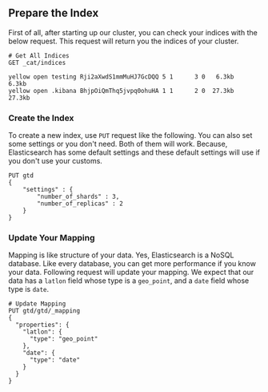 ## Prepare the Index

First of all, after starting up our cluster, you can check your indices with 
the below request. This request will return you the indices of your cluster. 

```
# Get All Indices
GET _cat/indices

yellow open testing Rji2aXwdS1mmMuHJ7GcDQQ 5 1      3 0   6.3kb   6.3kb
yellow open .kibana BhjpOiQmThq5jvpq0ohuHA 1 1      2 0  27.3kb  27.3kb
```

### Create the Index

To create a new index, use `PUT` request like the following. You can also set 
some settings or you don't need. Both of them will work. Because, Elasticsearch
has some default settings and these default settings will use if you don't use
your customs. 

```
PUT gtd
{
    "settings" : {
        "number_of_shards" : 3,
        "number_of_replicas" : 2
    }
}
```

### Update Your Mapping

Mapping is like structure of your data. Yes, Elasticsearch is a NoSQL database.
Like every database, you can get more performance if you know your data. 
Following request will update your mapping. We expect that our data has a 
`latlon` field whose type is a `geo_point`, and a `date` field whose type 
is `date`.

```
# Update Mapping
PUT gtd/gtd/_mapping
{
  "properties": {
    "latlon": {
      "type": "geo_point"
    },
    "date": {
      "type": "date"
    }
  }
}
```